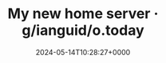 ---
title: My new home server · g/ianguid/o.today
slug: 20240514T102827
date: 2024-05-14T10:28:27+0000
params:
  url: https://g7o.today/posts/my_new_home_server/
tags:
- home-lab
---